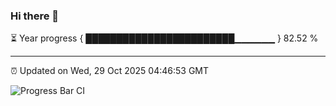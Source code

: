 ### Hi there 👋

⏳ Year progress { ████████████████████████▁▁▁▁▁▁ } 82.52 %

---

⏰ Updated on Wed, 29 Oct 2025 04:46:53 GMT

![Progress Bar CI](https://github.com/IshwaranRudhara/GIT-ACTION/workflows/Progress%20Bar%20CI/badge.svg)
